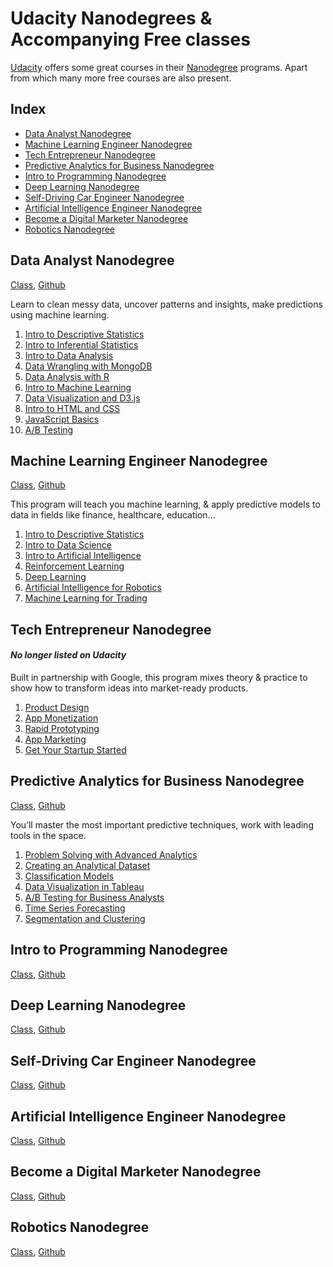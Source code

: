 # Udacity Nanodegrees & Accompanying Free classes

[Udacity](https://www.udacity.com/) offers some great courses in their [Nanodegree](https://www.udacity.com/nanodegree) programs. Apart from which many more free courses are also present.

## Index

  * [Data Analyst Nanodegree](#data-analyst-nanodegree)
  * [Machine Learning Engineer Nanodegree](#machine-learning-engineer-nanodegree)
  * [Tech Entrepreneur Nanodegree](#tech-entrepreneur-nanodegree)
  * [Predictive Analytics for Business Nanodegree](#predictive-analytics-for-business-nanodegree)
  * [Intro to Programming Nanodegree](#intro-to-programming-nanodegree)
  * [Deep Learning Nanodegree](#deep-learning-nanodegree)
  * [Self-Driving Car Engineer Nanodegree](#self-driving-car-engineer-nanodegree)
  * [Artificial Intelligence Engineer Nanodegree](#artificial-intelligence-engineer-nanodegree)
  * [Become a Digital Marketer Nanodegree](#become-a-digital-marketer-nanodegree)
  * [Robotics Nanodegree](#robotics-nanodegree)

  
## Data Analyst Nanodegree
[Class](https://in.udacity.com/course/data-analyst-nanodegree--nd002/),   [Github]()

Learn to clean messy data, uncover patterns and insights, make predictions using machine learning.

  1.  [Intro to Descriptive Statistics](https://www.udacity.com/courses/intro-to-descriptive-statistics--ud827)
  2.  [Intro to Inferential Statistics](https://www.udacity.com/courses/intro-to-inferential-statistics--ud201)
  3.  [Intro to Data Analysis](https://www.udacity.com/courses/intro-to-data-analysis--ud170)
  4.  [Data Wrangling with MongoDB](https://www.udacity.com/courses/data-wrangling-with-mongodb--ud032)
  5.  [Data Analysis with R](https://www.udacity.com/courses/data-analysis-with-r--ud651)
  6.  [Intro to Machine Learning](https://www.udacity.com/courses/intro-to-machine-learning--ud120)
  7.  [Data Visualization and D3.js](https://www.udacity.com/courses/data-visualization-and-d3js--ud507)
  8.  [Intro to HTML and CSS](https://www.udacity.com/courses/intro-to-html-and-css--ud304)
  9.  [JavaScript Basics](https://www.udacity.com/courses/javascript-basics--ud804)
  10. [A/B Testing](https://www.udacity.com/courses/ab-testing--ud257)


## Machine Learning Engineer Nanodegree
[Class](https://in.udacity.com/course/machine-learning-engineer-nanodegree--nd009/), [Github]()

This program will teach you machine learning, & apply predictive models to data in fields like finance, healthcare, education...

  1. [Intro to Descriptive Statistics](https://www.udacity.com/courses/intro-to-descriptive-statistics--ud827)
  2. [Intro to Data Science](https://www.udacity.com/courses/intro-to-data-science--ud359)
  3. [Intro to Artificial Intelligence](https://www.udacity.com/course/intro-to-artificial-intelligence--cs271)
  4. [Reinforcement Learning](https://www.udacity.com/courses/reinforcement-learning--ud600)
  5. [Deep Learning](https://www.udacity.com/courses/deep-learning--ud730)
  6. [Artificial Intelligence for Robotics](https://www.udacity.com/courses/artificial-intelligence-for-robotics--cs373)
  7. [Machine Learning for Trading](https://www.udacity.com/courses/machine-learning-for-trading--ud501)


## Tech Entrepreneur Nanodegree
#### _No longer listed on Udacity_

Built in partnership with Google, this program mixes theory & practice to show how to transform ideas into market-ready products.

  1. [Product Design](https://www.udacity.com/courses/product-design--ud509)
  2. [App Monetization](https://www.udacity.com/courses/app-monetization--ud518)
  3. [Rapid Prototyping](https://www.udacity.com/courses/rapid-prototyping--ud723)
  4. [App Marketing](https://www.udacity.com/courses/app-marketing--ud719)
  5. [Get Your Startup Started](https://www.udacity.com/courses/get-your-startup-started--ud806)


## Predictive Analytics for Business Nanodegree
[Class](https://in.udacity.com/course/predictive-analytics-for-business--nd008/), [Github]()

You’ll master the most important predictive techniques, work with leading tools in the space.

  1. [Problem Solving with Advanced Analytics](https://www.udacity.com/course/problem-solving-with-advanced-analytics--ud976)
  2. [Creating an Analytical Dataset](https://www.udacity.com/course/creating-an-analytical-dataset--ud977)
  3. [Classification Models](https://www.udacity.com/course/classification-models--ud978)
  4. [Data Visualization in Tableau](https://www.udacity.com/course/data-visualization-in-tableau--ud1006)
  5. [A/B Testing for Business Analysts](https://www.udacity.com/course/ab-testing--ud979)
  6. [Time Series Forecasting](https://www.udacity.com/course/time-series-forecasting--ud980)
  7. [Segmentation and Clustering](https://www.udacity.com/course/segmentation-and-clustering--ud981)
  
  
## Intro to Programming Nanodegree
[Class](https://in.udacity.com/course/intro-to-programming-nanodegree--nd000/), [Github]()

## Deep Learning Nanodegree
[Class](https://www.udacity.com/degrees/deep-learning-nanodegree-foundation--nd101), [Github]()

## Self-Driving Car Engineer Nanodegree
[Class](https://www.udacity.com/drive), [Github]()

## Artificial Intelligence Engineer Nanodegree
[Class](https://www.udacity.com/ai), [Github]()

## Become a Digital Marketer Nanodegree
[Class](https://in.udacity.com/course/digital-marketing-nanodegree--nd018/), [Github]()

## Robotics Nanodegree
[Class](https://www.udacity.com/robotics), [Github]()
